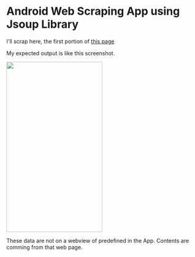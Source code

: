 # Android Web Scraping App using Jsoup Library

I'll scrap here, the first portion of [this page](https://developer.android.com/training/index.html)

My expected output is like this screenshot.

<img src="https://raw.githubusercontent.com/hasancse91/android-web-scraping-app-jsoup/master/android_web_scraping_app_by_jsoup.png" width="250" height="444" />

These data are not on a webview of predefined in the App. Contents are comming from that web page.
